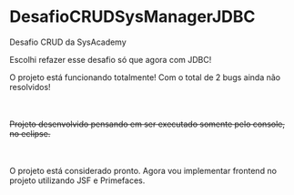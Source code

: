 # DesafioCRUDSysManagerJDBC
Desafio CRUD da SysAcademy

Escolhi refazer esse desafio só que agora com JDBC!

O projeto está funcionando totalmente! Com o total de 2 bugs ainda não resolvidos!

<br><br>~~Projeto desenvolvido pensando em ser executado somente pelo console, no eclipse.~~

<br><br>O projeto está considerado pronto. Agora vou implementar frontend no projeto utilizando JSF e Primefaces.

